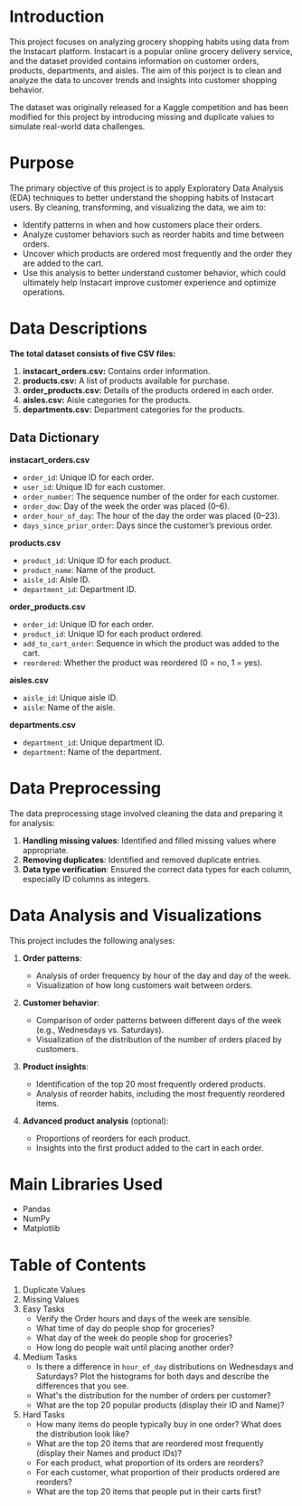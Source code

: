 # Introduction
This project focuses on analyzing grocery shopping habits using data from the Instacart platform. Instacart is a popular online grocery delivery service, and the dataset provided contains information on customer orders, products, departments, and aisles. The aim of this porject is to clean and analyze the data to uncover trends and insights into customer shopping behavior. 

The dataset was originally released for a Kaggle competition and has been modified for this project by introducing missing and duplicate values to simulate real-world data challenges. 

# Purpose
The primary objective of this project is to apply Exploratory Data Analysis (EDA) techniques to better understand the shopping habits of Instacart users. By cleaning, transforming, and visualizing the data, we aim to:
- Identify patterns in when and how customers place their orders.
- Analyze customer behaviors such as reorder habits and time between orders.
- Uncover which products are ordered most frequently and the order they are added to the cart. 
- Use this analysis to better understand customer behavior, which could ultimately help Instacart improve customer experience and optimize operations. 

# Data Descriptions
**The total dataset consists of five CSV files:**
1. **instacart_orders.csv:** Contains order information.
2. **products.csv:** A list of products available for purchase.
3. **order_products.csv:** Details of the products ordered in each order.
4. **aisles.csv:** Aisle categories for the products.
5. **departments.csv:** Department categories for the products.

## Data Dictionary
**instacart_orders.csv**
- `order_id`: Unique ID for each order.
- `user_id`: Unique ID for each customer.
- `order_number`: The sequence number of the order for each customer.
- `order_dow`: Day of the week the order was placed (0–6).
- `order_hour_of_day`: The hour of the day the order was placed (0–23).
- `days_since_prior_order`: Days since the customer’s previous order.

**products.csv**
- `product_id`: Unique ID for each product.
- `product_name`: Name of the product.
- `aisle_id`: Aisle ID.
- `department_id`: Department ID.

**order_products.csv**
- `order_id`: Unique ID for each order.
- `product_id`: Unique ID for each product ordered.
- `add_to_cart_order`: Sequence in which the product was added to the cart.
- `reordered`: Whether the product was reordered (0 = no, 1 = yes).

**aisles.csv**
- `aisle_id`: Unique aisle ID.
- `aisle`: Name of the aisle.

**departments.csv**
- `department_id`: Unique department ID.
- `department`: Name of the department.

# Data Preprocessing
The data preprocessing stage involved cleaning the data and preparing it for analysis:
1. **Handling missing values**: Identified and filled missing values where appropriate.
2. **Removing duplicates**: Identified and removed duplicate entries.
3. **Data type verification**: Ensured the correct data types for each column, especially ID columns as integers.

# Data Analysis and Visualizations
This project includes the following analyses:
1. **Order patterns**:
   - Analysis of order frequency by hour of the day and day of the week.
   - Visualization of how long customers wait between orders.
   
2. **Customer behavior**:
   - Comparison of order patterns between different days of the week (e.g., Wednesdays vs. Saturdays).
   - Visualization of the distribution of the number of orders placed by customers.
   
3. **Product insights**:
   - Identification of the top 20 most frequently ordered products.
   - Analysis of reorder habits, including the most frequently reordered items.
   
4. **Advanced product analysis** (optional):
   - Proportions of reorders for each product.
   - Insights into the first product added to the cart in each order.

# Main Libraries Used
- Pandas
- NumPy
- Matplotlib

# Table of Contents
1. Duplicate Values
2. Missing Values
3. Easy Tasks
	- Verify the Order hours and days of the week are sensible.
	- What time of day do people shop for groceries?
	- What day of the week do people shop for groceries?
	- How long do people wait until placing another order?
4. Medium Tasks
	- Is there a difference in `hour_of_day` distributions on Wednesdays and Saturdays? Plot the histograms for both days and describe the differences that you see.
	- What's the distribution for the number of orders per customer?
	- What are the top 20 popular products (display their ID and Name)?
5. Hard Tasks
	- How many items do people typically buy in one order? What does the distribution look like?
	- What are the top 20 items that are reordered most frequently (display their Names and product IDs)?
	- For each product, what proportion of its orders are reorders?
	- For each customer, what proportion of their products ordered are reorders?
	- What are the top 20 items that people put in their carts first?
